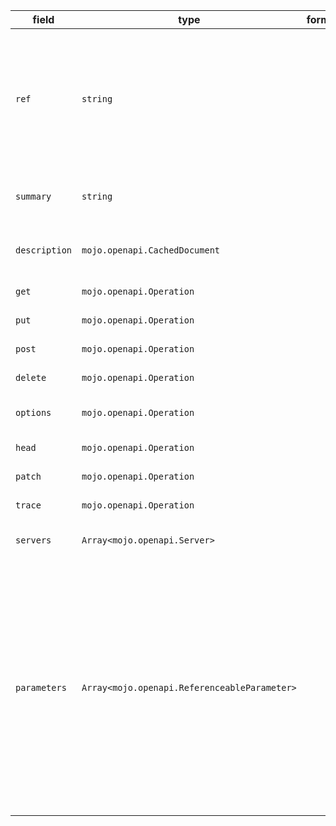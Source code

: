 | field | type | format | required | default | description |
|---|---|---|---|---|---|
| `ref` | `string` |  | N |  | Allows for an external definition of this path item.The referenced structure MUST be in the format of a Path Item Object.If there are conflicts between the referenced definition and this Path Item's definition,the behavior is undefined. |
| `summary` | `string` |  | N |  | An optional, string summary, intended to apply to all operations in this path. |
| `description` | `mojo.openapi.CachedDocument` |  | N |  | An optional, string description, intended to apply to all operations in this path. |
| `get` | `mojo.openapi.Operation` |  | N |  | A definition of a GET operation on this path. |
| `put` | `mojo.openapi.Operation` |  | N |  | A definition of a PUT operation on this path. |
| `post` | `mojo.openapi.Operation` |  | N |  | A definition of a POST operation on this path. |
| `delete` | `mojo.openapi.Operation` |  | N |  | A definition of a DELETE operation on this path. |
| `options` | `mojo.openapi.Operation` |  | N |  | A definition of a OPTIONS operation on this path. |
| `head` | `mojo.openapi.Operation` |  | N |  | A definition of a HEAD operation on this path. |
| `patch` | `mojo.openapi.Operation` |  | N |  | A definition of a PATCH operation on this path. |
| `trace` | `mojo.openapi.Operation` |  | N |  | A definition of a TRACE operation on this path. |
| `servers` | `Array<mojo.openapi.Server>` |  | N |  | An alternative server array to service all operations in this path. |
| `parameters` | `Array<mojo.openapi.ReferenceableParameter>` |  | N |  | A list of parameters that are applicable for all the operations described under this path. These parameters can be overridden at the operation level, but cannot be removed there. The list MUST NOT include duplicated parameters. A unique parameter is defined by a combination of a name and location. The list can use the Reference Object to link to parameters that are defined at the OpenAPI Object's components/parameters. |
